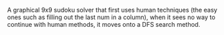 A graphical 9x9 sudoku solver that first uses human techniques (the easy ones such as filling out the last num in a column), when it sees no way to continue with human methods, it moves onto a DFS search method.
